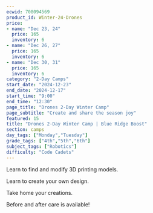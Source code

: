 ```yaml
---
ecwid: 708094569
product_id: Winter-24-Drones
price:
- name: "Dec 23, 24"
  price: 165
  inventory: 6
- name: "Dec 26, 27"
  price: 165
  inventory: 6
- name: "Dec 30, 31"
  price: 165
  inventory: 6
category: "2-Day Camps"
start_date: "2024-12-23"
end_date: "2024-12-17"
start_time: "9:00"
end_time: "12:30"
page_title: "Drones 2-Day Winter Camp"
page_subtitle: "Create and share the season joy"
featured: 15
title: "Drones 2-Day Winter Camp | Blue Ridge Boost"
section: camps
day_tags: ["Monday","Tuesday"]
grade_tags: ["4th","5th","6th"]
subject_tags: ["Robotics"]
difficulty: "Code Cadets"
---
```

<p>Learn to find and modify 3D printing models.</p><p>Learn to create your own design.</p><p>Take home your creations.</p><p>Before and after care is available!</p>
